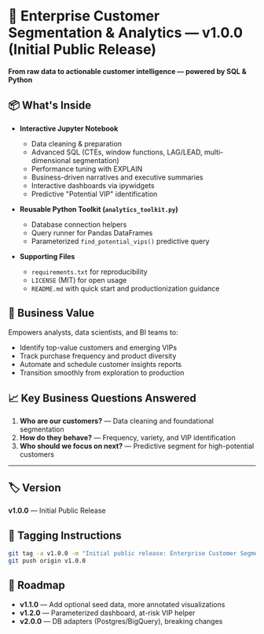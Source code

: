 # 🚀 Enterprise Customer Segmentation & Analytics — v1.0.0 (Initial Public Release)

**From raw data to actionable customer intelligence — powered by SQL & Python**

## 📦 What's Inside
- **Interactive Jupyter Notebook**
  - Data cleaning & preparation
  - Advanced SQL (CTEs, window functions, LAG/LEAD, multi-dimensional segmentation)
  - Performance tuning with EXPLAIN
  - Business-driven narratives and executive summaries
  - Interactive dashboards via ipywidgets
  - Predictive "Potential VIP" identification

- **Reusable Python Toolkit (`analytics_toolkit.py`)**
  - Database connection helpers
  - Query runner for Pandas DataFrames
  - Parameterized `find_potential_vips()` predictive query

- **Supporting Files**
  - `requirements.txt` for reproducibility
  - `LICENSE` (MIT) for open usage
  - `README.md` with quick start and productionization guidance

## 💼 Business Value
Empowers analysts, data scientists, and BI teams to:
- Identify top-value customers and emerging VIPs
- Track purchase frequency and product diversity
- Automate and schedule customer insights reports
- Transition smoothly from exploration to production

## 📈 Key Business Questions Answered
1. **Who are our customers?** — Data cleaning and foundational segmentation
2. **How do they behave?** — Frequency, variety, and VIP identification
3. **Who should we focus on next?** — Predictive segment for high-potential customers

---

## 🏷️ Version
**v1.0.0** — Initial Public Release

## 🔖 Tagging Instructions
```bash
git tag -a v1.0.0 -m "Initial public release: Enterprise Customer Segmentation & Analytics"
git push origin v1.0.0
```

## 🧭 Roadmap
- **v1.1.0** — Add optional seed data, more annotated visualizations
- **v1.2.0** — Parameterized dashboard, at-risk VIP helper
- **v2.0.0** — DB adapters (Postgres/BigQuery), breaking changes
